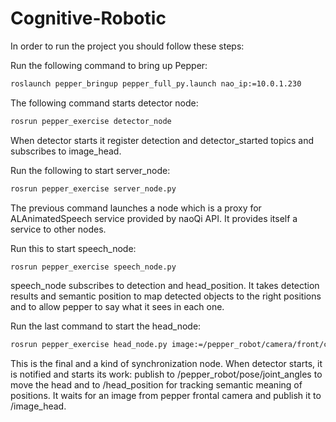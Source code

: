 # Cognitive-Robotic
In order to run the project you should follow these steps:

Run the following command to bring up Pepper:

```sh
roslaunch pepper_bringup pepper_full_py.launch nao_ip:=10.0.1.230
```
The following command starts detector node:
```sh
rosrun pepper_exercise detector_node 
```
When detector starts it register detection and detector_started topics and subscribes to image_head.

Run the following to start server_node:
```sh
rosrun pepper_exercise server_node.py 
```
The previous command launches a node which is a proxy for ALAnimatedSpeech service provided by naoQi API.
It provides itself a service to other nodes.

Run this to start speech_node:
```sh
rosrun pepper_exercise speech_node.py 
```
speech_node subscribes to detection and head_position. 
It takes detection results and semantic position to map detected objects to the right positions and
to allow pepper to say what it sees in each one.

Run the last command to start the head_node:
```sh
rosrun pepper_exercise head_node.py image:=/pepper_robot/camera/front/camera/image_raw
```
This is the final and a kind of synchronization node. When detector starts, it is notified and starts its work:
publish to /pepper_robot/pose/joint_angles to move the head and to /head_position for tracking semantic meaning of positions.
It waits for an image from pepper frontal camera and publish it to /image_head.
